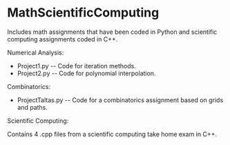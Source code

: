 # MathScientificComputing

Includes math assignments that have been coded in Python and scientific computing assignments coded in C++.

Numerical Analysis:
- Project1.py -- Code for iteration methods.
- Project2.py -- Code for polynomial interpolation.

Combinatorics: 
- ProjectTaltas.py -- Code for a combinatorics assignment based on grids and paths.

Scientific Computing: 

Contains 4 .cpp files from a scientific computing take home exam in C++.
